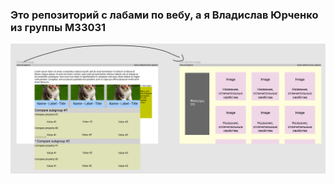 ### Это репозиторий с лабами по вебу, a я Владислав Юрченко из группы M33031

![Превьюшка](preview.png)

